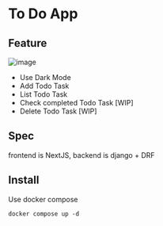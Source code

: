 # To Do App

## Feature
![image](https://github.com/PinCokTeam/todo/assets/33680799/ddfbd08f-4ccc-4579-98f6-2519f80f4f37)

* Use Dark Mode
* Add Todo Task
* List Todo Task
* Check completed Todo Task [WIP]
* Delete Todo Task [WIP]

## Spec

frontend is NextJS, backend is django + DRF

## Install

Use docker compose

```shell
docker compose up -d
```
